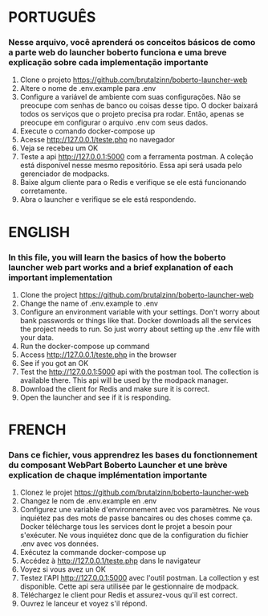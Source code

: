 # PORTUGUÊS

### Nesse arquivo, você aprenderá os conceitos básicos de como a parte web do launcher boberto funciona e uma breve explicação sobre cada implementação importante


1. Clone o projeto https://github.com/brutalzinn/boberto-launcher-web
2. Altere o nome de .env.example para .env
3. Configure a variável de ambiente com suas configurações. Não se preocupe com senhas de banco ou coisas desse tipo. O docker baixará todos os serviços que o projeto precisa pra rodar. Então, apenas se preocupe em configurar o arquivo .env com seus dados.
4. Execute o comando docker-compose up
5. Acesse http://127.0.0.1/teste.php no navegador
6. Veja se recebeu um OK
7. Teste a api http://127.0.0.1:5000 com a ferramenta postman. A coleção está disponível nesse mesmo repositório. Essa api será usada pelo gerenciador de modpacks.
8. Baixe algum cliente para o Redis e verifique se ele está funcionando corretamente.
9. Abra o launcher e verifique se ele está respondendo.

# ENGLISH

### In this file, you will learn the basics of how the boberto launcher web part works and a brief explanation of each important implementation


1. Clone the project https://github.com/brutalzinn/boberto-launcher-web
2. Change the name of .env.example to .env
3. Configure an environment variable with your settings. Don't worry about bank passwords or things like that. Docker downloads all the services the project needs to run. So just worry about setting up the .env file with your data.
4. Run the docker-compose up command
5. Access http://127.0.0.1/teste.php in the browser
6. See if you got an OK
7. Test the http://127.0.0.1:5000 api with the postman tool. The collection is available there. This api will be used by the modpack manager.
8. Download the client for Redis and make sure it is correct.
9. Open the launcher and see if it is responding.

# FRENCH

### Dans ce fichier, vous apprendrez les bases du fonctionnement du composant WebPart Boberto Launcher et une brève explication de chaque implémentation importante


1. Clonez le projet https://github.com/brutalzinn/boberto-launcher-web
2. Changez le nom de .env.example en .env
3. Configurez une variable d'environnement avec vos paramètres. Ne vous inquiétez pas des mots de passe bancaires ou des choses comme ça. Docker télécharge tous les services dont le projet a besoin pour s'exécuter. Ne vous inquiétez donc que de la configuration du fichier .env avec vos données.
4. Exécutez la commande docker-compose up
5. Accédez à http://127.0.0.1/teste.php dans le navigateur
6. Voyez si vous avez un OK
7. Testez l'API http://127.0.0.1:5000 avec l'outil postman. La collection y est disponible. Cette api sera utilisée par le gestionnaire de modpack.
8. Téléchargez le client pour Redis et assurez-vous qu'il est correct.
9. Ouvrez le lanceur et voyez s'il répond.

